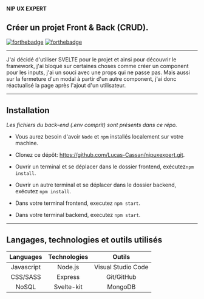 #### **NIP UX EXPERT**
## **Créer un projet Front & Back (CRUD).**

[![forthebadge](https://forthebadge.com/images/badges/made-with-javascript.svg)](https://fr.wikipedia.org/wiki/JavaScript) [![forthebadge](https://forthebadge.com/images/badges/built-with-love.svg)](https://forthebadge.com)

---
J'ai décidé d'utiliser SVELTE pour le projet et ainsi pour découvrir le framework, j'ai bloqué sur certaines choses comme créer un component pour les inputs, j'ai un souci avec une props qui ne passe pas.
Mais aussi sur la fermeture d'un modal à partir d'un autre component, j'ai donc réactualisé la page après l'ajout d'un utilisateur.
___

## **Installation**

*Les fichiers du back-end (.env comprit) sont présents dans ce répo.*

* Vous aurez besoin d'avoir `Node` et `npm` installés localement sur votre machine.

* Clonez ce dépôt: https://github.com/Lucas-Cassan/nipuxexpert.git.  

* Ouvrir un terminal et se déplacer dans le dossier frontend, exécutez`npm install`.  
* Ouvrir un autre terminal et se déplacer dans le dossier backend, exécutez `npm install`.  

* Dans votre terminal frontend, executez `npm start`.  
* Dans votre terminal backend, executez `npm start`.  

---

## **Langages, technologies et outils utilisés**

|  **Languages**   |     **Technologies**       |           **Outils**           |
| :----------: | :--------:   | :------------------------: |
|  Javascript  |  Node.js     | Visual Studio Code |
|     CSS/SASS     |  Express  |                    Git/GitHub        |
|     NoSQL     |  Svelte-kit  |                    MongoDB        |

